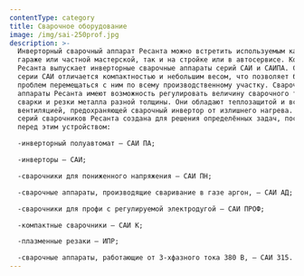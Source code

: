 ```yaml
---
contentType: category
title: Сварочное оборудование
image: /img/sai-250prof.jpg
description: >-
  Инверторный сварочный аппарат Ресанта можно встретить используемым как в
  гараже или частной мастерской, так и на стройке или в автосервисе. Компания
  Ресанта выпускает инверторные сварочные аппараты серий САИ и САИПА. Сварочник
  серии САИ отличается компактностью и небольшим весом, что позволяет без особых
  проблем перемещаться с ним по всему производственному участку. Сварочные
  аппараты Ресанта имеют возможность регулировать величину сварочного тока для
  сварки и резки металла разной толщины. Они обладают теплозащитой и встроенной
  вентиляцией, предохраняющей сварочный инвертор от излишнего нагрева. Каждая из
  серий сварочников Ресанта создана для решения определённых задач, поставленных
  перед этим устройством:

  -инверторный полуавтомат – САИ ПА;

  -инверторы – САИ;

  -сварочники для пониженного напряжения – САИ ПН;

  -сварочные аппараты, производящие сваривание в газе аргон, – САИ АД;

  -сварочники для профи с регулируемой электродугой – САИ ПРОФ;

  -компактные сварочники – САИ К;

  -плазменные резаки – ИПР;

  -сварочные аппараты, работающие от 3-хфазного тока 380 В, – САИ 315.
---
```


